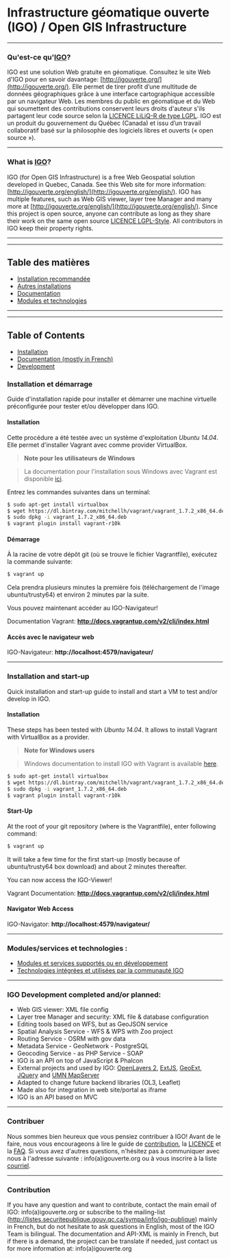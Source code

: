 # Infrastructure géomatique ouverte (IGO) / Open GIS Infrastructure
***

### Qu'est-ce qu'[IGO](http://igouverte.org/)?
IGO est une solution Web gratuite en géomatique. Consultez le site Web d'IGO pour en savoir davantage: [http://igouverte.org/](http://igouverte.org/).
Elle permet de tirer profit d’une multitude de données géographiques grâce à une interface cartographique accessible par un navigateur Web.
Les membres du public en géomatique et du Web qui soumettent des contributions conservent leurs droits d'auteur s'ils partagent leur code source selon la [LICENCE LiLiQ-R de type LGPL](LICENSE.txt).
IGO est un produit du gouvernement du Québec (Canada) et issu d’un travail collaboratif basé sur la philosophie des logiciels libres et ouverts (« open source »).

***
### What is [IGO](http://igouverte.org/english/)?
IGO (for Open GIS Infrastructure) is a free Web Geospatial solution developed in Quebec, Canada. See this Web site for more information: [http://igouverte.org/english/](http://igouverte.org/english/).
IGO has multiple features, such as Web GIS viewer, layer tree Manager and many more at [http://igouverte.org/english/](http://igouverte.org/english/).
Since this project is open source, anyone can contribute as long as they share their work on the same open source [LICENCE LGPL-Style](LICENSE_ENGLISH.txt). All contributors in IGO keep their property rights.

***

---
## Table des matières

- [Installation recommandée](#installation-et-démarrage)
- [Autres installations](http://igouverte.org/installation/)
- [Documentation](http://igouverte.org/documentation/)
- [Modules et technologies](#modulesservices-et-technologies-)


***

---
## Table of Contents

- [Installation](#installation-and-start-up)
- [Documentation (mostly in French)](http://igouverte.org/documentation/)
- [Development](#igo-development-completed-andor-planned)


### Installation et démarrage

Guide d'installation rapide pour installer et démarrer une machine virtuelle préconfigurée pour tester et/ou développer dans IGO.

#### Installation

Cette procédure a été testée avec un système d'exploitation *Ubuntu 14.04*. Elle permet d'installer Vagrant avec comme provider VirtualBox.

> **Note pour les utilisateurs de Windows**

> La documentation pour l'installation sous Windows avec Vagrant est disponible [ici](doc/installation/windowsInstall.md).

Entrez les commandes suivantes dans un terminal:

```sh
$ sudo apt-get install virtualbox
$ wget https://dl.bintray.com/mitchellh/vagrant/vagrant_1.7.2_x86_64.deb
$ sudo dpkg -i vagrant_1.7.2_x86_64.deb
$ vagrant plugin install vagrant-r10k
```

#### Démarrage

À la racine de votre dépôt git (où se trouve le fichier Vagrantfile), exécutez la commande suivante:

```sh
$ vagrant up
```

Cela prendra plusieurs minutes la première fois (téléchargement de l'image ubuntu/trusty64) et environ 2 minutes par la suite.

Vous pouvez maintenant accéder au IGO-Navigateur!

Documentation Vagrant: **http://docs.vagrantup.com/v2/cli/index.html**

#### Accès avec le navigateur web

IGO-Navigateur: **http://localhost:4579/navigateur/**
***
### Installation and start-up

Quick installation and start-up guide to install and start a VM to test and/or develop in IGO.

#### Installation

These steps has been tested with *Ubuntu 14.04*. It allows to install Vagrant with VirtualBox as a provider.

> **Note for Windows users**

> Windows documentation to install IGO with Vagrant is available [here](doc/installation/windowsInstall.md).

```sh
$ sudo apt-get install virtualbox
$ wget https://dl.bintray.com/mitchellh/vagrant/vagrant_1.7.2_x86_64.deb
$ sudo dpkg -i vagrant_1.7.2_x86_64.deb
$ vagrant plugin install vagrant-r10k
```

#### Start-Up

At the root of your git repository (where is the Vagrantfile), enter following command:

```sh
$ vagrant up
```

It will take a few time for the first start-up (mostly because of ubuntu/trusty64 box download) and about 2 minutes thereafter.

You can now access the IGO-Viewer!

Vagrant Documentation: **http://docs.vagrantup.com/v2/cli/index.html**

#### Navigator Web Access

IGO-Navigator: **http://localhost:4579/navigateur/**

***

### Modules/services et technologies :
- [Modules et services supportés ou en développement](http://igouverte.org/documentation/module/)
- [Technologies intégrées et utilisées par la communauté IGO](http://igouverte.org/documentation/techno/)

***
### IGO Development completed and/or planned:
* Web GIS viewer: XML file config
* Layer tree Manager and security: XML file & database configuration
* Editing tools based on WFS, but as GeoJSON service
* Spatial Analysis Service - WFS & WPS with Zoo project
* Routing Service - OSRM with gov data
* Metadata Service - GeoNetwork - PostgreSQL
* Geocoding Service - as PHP Service - SOAP
* IGO is an API on top of JavaScript & Phalcon
* External projects and used by IGO: [OpenLayers 2](https://github.com/openlayers/openlayers), [ExtJS](http://docs.sencha.com/extjs/3.4.0/), [GeoExt](http://geoext.org/downloads.html),  [JQuery](https://github.com/jquery/jquery) and [UMN MapServer](https://github.com/mapserver/mapserver)
* Adapted to change future backend libraries (OL3, Leaflet)
* Made also for integration in web site/portal as iframe
* IGO is an API based on MVC

***
### Contribuer
Nous sommes bien heureux que vous pensiez contribuer à IGO! Avant de le faire, nous vous encourageons à lire le guide de [contribution](http://igouverte.org/contribuer/), la [LICENCE](LICENSE.txt) et la [FAQ](http://igouverte.org/faq/). Si vous avez d'autres questions, n'hésitez pas à communiquer avec nous à l'adresse suivante : info(a)igouverte.org ou à vous inscrire à la liste [courriel](http://listes.securitepublique.gouv.qc.ca/sympa/info/igo-publique).

***
### Contribution
If you have any question and want to contribute, contact the main email of IGO: info(a)igouverte.org or subscribe to the mailing-list (http://listes.securitepublique.gouv.qc.ca/sympa/info/igo-publique) mainly in French, but do not hesitate to ask questions in English, most of the IGO Team is bilingual. The documentation and API-XML is mainly in French, but if there is a demand, the project can be translate if needed, just contact us for more information at: info(a)igouverte.org
